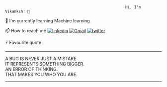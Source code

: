 
<!--
**vikanksh15/vikanksh15** is a ✨ _special_ ✨ repository because its `README.md` (this file) appears on your GitHub profile.

Here are some ideas to get you started:

- 🔭 I’m currently working on ...
- 🌱 I’m currently learning ...
- 👯 I’m looking to collaborate on ...
- 🤔 I’m looking for help with ...
- 💬 Ask me about ...
- 📫 How to reach me: ...
- 😄 Pronouns: ...
- ⚡ Fun fact: ...
-->

                                                          Hi, I'm Vikanksh! 👋






🧠 I'm currently learning Machine learning

📫 How to reach me 
[![linkedin](https://img.shields.io/badge/linkedin-0A66C2?style=for-the-badge&logo=linkedin&logoColor=white)](https://www.linkedin.com/in/vikanksh-gautam/)
[![Gmail](https://img.shields.io/badge/Gmail-D14836?style=for-the-badge&logo=gmail&logoColor=white)](vikankshgautam123@gmail.com)
[![twitter](https://img.shields.io/badge/twitter-1DA1F2?style=for-the-badge&logo=twitter&logoColor=white)](https://twitter.com/VikankshGautam)

⚡️ Favourite quote 
***
A BUG IS NEVER JUST A MISTAKE.   
IT REPRESENTS SOMETHING BIGGER.  
AN ERROR OF THINKING.  
THAT MAKES YOU WHO YOU ARE. 


***
